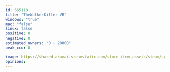 ```yaml
---
id: 665110
title: "TheWalkerKiller VR"
windows: "true"
mac: "false"
linux: false
positive: 0
negative: 0
estimated_owners: "0 - 20000"
peak_ccu: 0

image: https://shared.akamai.steamstatic.com/store_item_assets/steam/apps/665110/header.jpg?t=1499342988
opinions:
---
```

